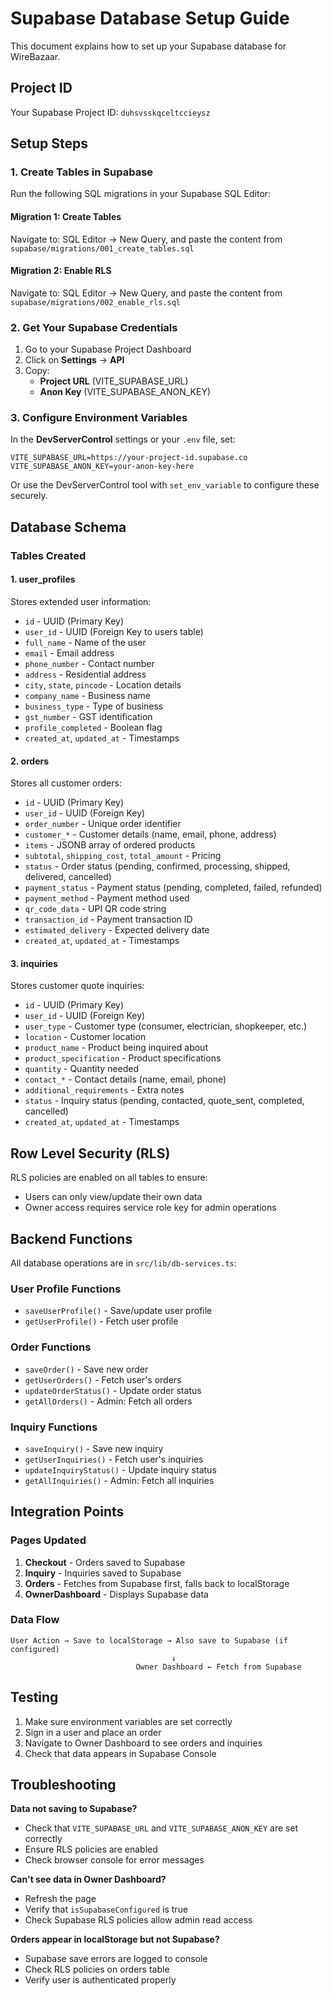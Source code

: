 # Supabase Database Setup Guide

This document explains how to set up your Supabase database for WireBazaar.

## Project ID
Your Supabase Project ID: `duhsvsskqceltccieysz`

## Setup Steps

### 1. Create Tables in Supabase

Run the following SQL migrations in your Supabase SQL Editor:

#### Migration 1: Create Tables
Navigate to: SQL Editor → New Query, and paste the content from `supabase/migrations/001_create_tables.sql`

#### Migration 2: Enable RLS
Navigate to: SQL Editor → New Query, and paste the content from `supabase/migrations/002_enable_rls.sql`

### 2. Get Your Supabase Credentials

1. Go to your Supabase Project Dashboard
2. Click on **Settings** → **API**
3. Copy:
   - **Project URL** (VITE_SUPABASE_URL)
   - **Anon Key** (VITE_SUPABASE_ANON_KEY)

### 3. Configure Environment Variables

In the **DevServerControl** settings or your `.env` file, set:

```
VITE_SUPABASE_URL=https://your-project-id.supabase.co
VITE_SUPABASE_ANON_KEY=your-anon-key-here
```

Or use the DevServerControl tool with `set_env_variable` to configure these securely.

## Database Schema

### Tables Created

#### 1. **user_profiles**
Stores extended user information:
- `id` - UUID (Primary Key)
- `user_id` - UUID (Foreign Key to users table)
- `full_name` - Name of the user
- `email` - Email address
- `phone_number` - Contact number
- `address` - Residential address
- `city`, `state`, `pincode` - Location details
- `company_name` - Business name
- `business_type` - Type of business
- `gst_number` - GST identification
- `profile_completed` - Boolean flag
- `created_at`, `updated_at` - Timestamps

#### 2. **orders**
Stores all customer orders:
- `id` - UUID (Primary Key)
- `user_id` - UUID (Foreign Key)
- `order_number` - Unique order identifier
- `customer_*` - Customer details (name, email, phone, address)
- `items` - JSONB array of ordered products
- `subtotal`, `shipping_cost`, `total_amount` - Pricing
- `status` - Order status (pending, confirmed, processing, shipped, delivered, cancelled)
- `payment_status` - Payment status (pending, completed, failed, refunded)
- `payment_method` - Payment method used
- `qr_code_data` - UPI QR code string
- `transaction_id` - Payment transaction ID
- `estimated_delivery` - Expected delivery date
- `created_at`, `updated_at` - Timestamps

#### 3. **inquiries**
Stores customer quote inquiries:
- `id` - UUID (Primary Key)
- `user_id` - UUID (Foreign Key)
- `user_type` - Customer type (consumer, electrician, shopkeeper, etc.)
- `location` - Customer location
- `product_name` - Product being inquired about
- `product_specification` - Product specifications
- `quantity` - Quantity needed
- `contact_*` - Contact details (name, email, phone)
- `additional_requirements` - Extra notes
- `status` - Inquiry status (pending, contacted, quote_sent, completed, cancelled)
- `created_at`, `updated_at` - Timestamps

## Row Level Security (RLS)

RLS policies are enabled on all tables to ensure:
- Users can only view/update their own data
- Owner access requires service role key for admin operations

## Backend Functions

All database operations are in `src/lib/db-services.ts`:

### User Profile Functions
- `saveUserProfile()` - Save/update user profile
- `getUserProfile()` - Fetch user profile

### Order Functions
- `saveOrder()` - Save new order
- `getUserOrders()` - Fetch user's orders
- `updateOrderStatus()` - Update order status
- `getAllOrders()` - Admin: Fetch all orders

### Inquiry Functions
- `saveInquiry()` - Save new inquiry
- `getUserInquiries()` - Fetch user's inquiries
- `updateInquiryStatus()` - Update inquiry status
- `getAllInquiries()` - Admin: Fetch all inquiries

## Integration Points

### Pages Updated
1. **Checkout** - Orders saved to Supabase
2. **Inquiry** - Inquiries saved to Supabase
3. **Orders** - Fetches from Supabase first, falls back to localStorage
4. **OwnerDashboard** - Displays Supabase data

### Data Flow
```
User Action → Save to localStorage → Also save to Supabase (if configured)
                                    ↓
                            Owner Dashboard ← Fetch from Supabase
```

## Testing

1. Make sure environment variables are set correctly
2. Sign in a user and place an order
3. Navigate to Owner Dashboard to see orders and inquiries
4. Check that data appears in Supabase Console

## Troubleshooting

**Data not saving to Supabase?**
- Check that `VITE_SUPABASE_URL` and `VITE_SUPABASE_ANON_KEY` are set correctly
- Ensure RLS policies are enabled
- Check browser console for error messages

**Can't see data in Owner Dashboard?**
- Refresh the page
- Verify that `isSupabaseConfigured` is true
- Check Supabase RLS policies allow admin read access

**Orders appear in localStorage but not Supabase?**
- Supabase save errors are logged to console
- Check RLS policies on orders table
- Verify user is authenticated properly
